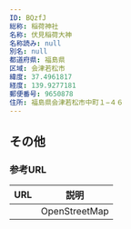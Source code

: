 ```yaml
---
ID: BQzfJ
総称: 稲荷神社
名称: 伏見稲荷大神
名称読み: null
別名: null
都道府県: 福島県
区域: 会津若松市
緯度: 37.4961817
経度: 139.9277181
郵便番号: 9650878
住所: 福島県会津若松市中町１−４６
---
```


## その他

### 参考URL

| URL | 説明          |
| --- | ------------- |
|     | OpenStreetMap |
